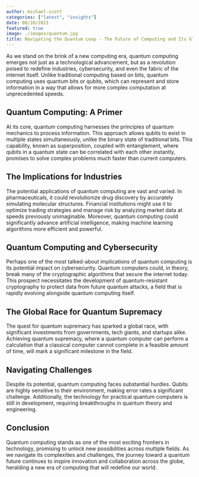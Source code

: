 ```yaml
---
author: michael-scott
categories: ["latest", "insights"]
date: 08/10/2021
featured: true
image: ./images/quantum.jpg
title: Navigating the Quantum Leap - The Future of Computing and Its Global Impact
---
```


As we stand on the brink of a new computing era, quantum computing emerges not just as a technological advancement, but as a revolution poised to redefine industries, cybersecurity, and even the fabric of the internet itself. Unlike traditional computing based on bits, quantum computing uses quantum bits or qubits, which can represent and store information in a way that allows for more complex computation at unprecedented speeds.

## Quantum Computing: A Primer

At its core, quantum computing harnesses the principles of quantum mechanics to process information. This approach allows qubits to exist in multiple states simultaneously, unlike the binary state of traditional bits. This capability, known as superposition, coupled with entanglement, where qubits in a quantum state can be correlated with each other instantly, promises to solve complex problems much faster than current computers.

## The Implications for Industries

The potential applications of quantum computing are vast and varied. In pharmaceuticals, it could revolutionize drug discovery by accurately simulating molecular structures. Financial institutions might use it to optimize trading strategies and manage risk by analyzing market data at speeds previously unimaginable. Moreover, quantum computing could significantly advance artificial intelligence, making machine learning algorithms more efficient and powerful.

## Quantum Computing and Cybersecurity

Perhaps one of the most talked-about implications of quantum computing is its potential impact on cybersecurity. Quantum computers could, in theory, break many of the cryptographic algorithms that secure the internet today. This prospect necessitates the development of quantum-resistant cryptography to protect data from future quantum attacks, a field that is rapidly evolving alongside quantum computing itself.

## The Global Race for Quantum Supremacy

The quest for quantum supremacy has sparked a global race, with significant investments from governments, tech giants, and startups alike. Achieving quantum supremacy, where a quantum computer can perform a calculation that a classical computer cannot complete in a feasible amount of time, will mark a significant milestone in the field.

## Navigating Challenges

Despite its potential, quantum computing faces substantial hurdles. Qubits are highly sensitive to their environment, making error rates a significant challenge. Additionally, the technology for practical quantum computers is still in development, requiring breakthroughs in quantum theory and engineering.

## Conclusion

Quantum computing stands as one of the most exciting frontiers in technology, promising to unlock new possibilities across multiple fields. As we navigate its complexities and challenges, the journey toward a quantum future continues to inspire innovation and collaboration across the globe, heralding a new era of computing that will redefine our world.
